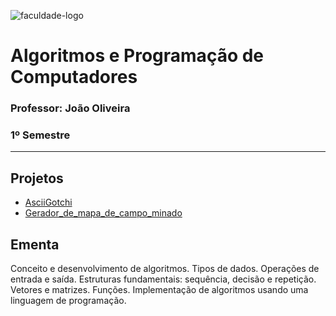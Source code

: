![faculdade-logo](https://doity.com.br/media/doity/eventos/evento-13392-logo_organizador.png)

# Algoritmos e Programação de Computadores

### **Professor:** João Oliveira

### 1º Semestre

---

## Projetos

- [AsciiGotchi](https://github.com/henrique-tavares/IFB-Algoritmos-e-Programacao-de-Computadores/tree/main/AsciiGotchi%20(Trabalho%201))
- [Gerador_de_mapa_de_campo_minado](https://github.com/henrique-tavares/IFB-Algoritmos-e-Programacao-de-Computadores/tree/main/Campo%20Minado%20(Trabalho%202))

## Ementa

Conceito e desenvolvimento de algoritmos. Tipos de dados. Operações de entrada e saída. Estruturas
fundamentais: sequência, decisão e repetição. Vetores e matrizes. Funções. Implementação de
algoritmos usando uma linguagem de programação.
